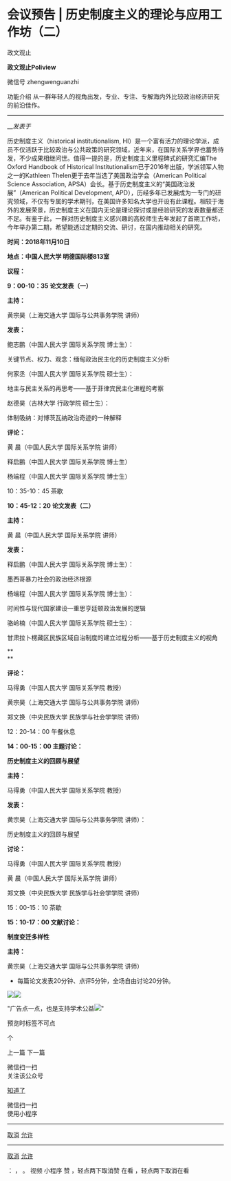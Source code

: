 

#  会议预告 | 历史制度主义的理论与应用工作坊（二）

政文观止  

**政文观止Poliview** 

微信号 zhengwenguanzhi

功能介绍 从一群年轻人的视角出发，专业、专注、专解海内外比较政治经济研究的前沿佳作。

____

___发表于_


历史制度主义（historical institutionalism,
HI）是一个富有活力的理论学派，成员不仅活跃于比较政治与公共政策的研究领域，近年来，在国际关系学界也蓄势待发，不少成果相继问世。值得一提的是，历史制度主义里程碑式的研究汇编The
Oxford Handbook of Historical Institutionalism已于2016年出版，学派领军人物之一的Kathleen
Thelen更于去年当选了美国政治学会（American Political Science Association,
APSA）会长。基于历史制度主义的“美国政治发展”（American Political Development,
APD），历经多年已发展成为一专门的研究领域，不仅有专属的学术期刊，在美国许多知名大学也开设有此课程。相较于海外的发展荣景，历史制度主义在国内无论是理论探讨或是经验研究的发表数量都还不足。有鉴于此，一群对历史制度主义感兴趣的高校师生去年发起了首期工作坊，今年举办第二期，希望能透过定期的交流、研讨，在国内推动相关的研究。

  

 **时间：2018年11月10日**

 **地点：中国人民大学 明德国际楼813室**

 **议程：**

  

 **9：00-10：35 论文发表（一）**

  

 **主持：**

  

黄宗昊（上海交通大学 国际与公共事务学院 讲师）

  

 **发表：**

  

鲍志鹏（中国人民大学 国际关系学院 博士生）：

关键节点、权力、观念：缅甸政治民主化的历史制度主义分析

  

何家丞（中国人民大学 国际关系学院 硕士生）：

地主与民主关系的再思考——基于菲律宾民主化进程的考察

  

‍‍‍赵德昊（吉林大学 行政学院 硕士生）：

体制吸纳：对博茨瓦纳政治奇迹的一种解释‍‍‍

  

 **评论：**

  

黄 晨（中国人民大学 国际关系学院 讲师）

  

释启鹏（中国人民大学 国际关系学院 博士生）

  

杨端程（中国人民大学 国际关系学院 博士生）

  

10：35-10：45 茶歇

  

 **10：45-12：20 论文发表（二）**

  

 **主持：**

  

黄 晨（中国人民大学 国际关系学院 讲师）

  

 **发表：**

  

释启鹏（中国人民大学 国际关系学院 博士生）：

墨西哥暴力社会的政治经济根源

  

杨端程（中国人民大学 国际关系学院 博士生）：

时间性与现代国家建设—重思亨廷顿政治发展的逻辑

  

骆岭楠（中国人民大学 国际关系学院 硕士生）：

甘肃拉卜楞藏区民族区域自治制度的建立过程分析——基于历史制度主义的视角

 **  
**

 **评论：**

  

马得勇（中国人民大学 国际关系学院 教授）

  

黄宗昊（上海交通大学 国际与公共事务学院 讲师）

  

郑文换（中央民族大学 民族学与社会学学院 讲师）

  

12：20-14：00 午餐休息

  

 **14：00-15：00 主题讨论：**

 **历史制度主义的回顾与展望**

  

 **主持：**

  

马得勇（中国人民大学 国际关系学院 教授）

  

 **发表：**

  

黄宗昊（上海交通大学 国际与公共事务学院 讲师）：

历史制度主义的回顾与展望

  

 **讨论：**

  

马得勇（中国人民大学 国际关系学院 教授）

  

黄 晨（中国人民大学 国际关系学院 讲师）

  

郑文换（中央民族大学 民族学与社会学学院 讲师）

  

15：00-15：10 茶歇

  

 **15：10-17：00 文献讨论：**

 **制度变迁多样性**

  

 **主持：**

  

黄宗昊（上海交通大学 国际与公共事务学院 讲师）

* 每篇论文发表20分钟、点评5分钟，全场自由讨论20分钟。

![](/images/500/2.jpeg)![](/images/500/3.jpeg)

"广告点一点，也是支持学术公益![](/images/500/4.png)"

预览时标签不可点



个

上一篇 下一篇



微信扫一扫  
关注该公众号

[知道了](javascript:;)

 微信扫一扫  
使用小程序

****

[取消](javascript:void\(0\);) [允许](javascript:void\(0\);)

****

[取消](javascript:void\(0\);) [允许](javascript:void\(0\);)

： ， 。 视频 小程序 赞 ，轻点两下取消赞 在看 ，轻点两下取消在看

